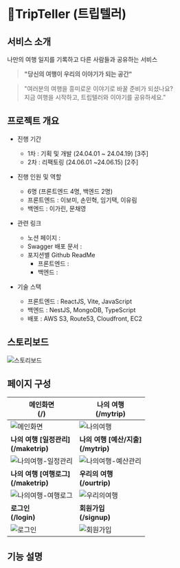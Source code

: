 # 🌸TripTeller (트립텔러)

## 서비스 소개
나만의 여행 일지를 기록하고 다른 사람들과 공유하는 서비스
> **"당신의 여행이 우리의 이야기가 되는 공간"**

> "여러분의 여행을 흥미로운 이야기로 바꿀 준비가 되셨나요?<br>
> 지금 여행을 시작하고, 트립텔러와 이야기를 공유하세요."

## 프로젝트 개요<br>

- 진행 기간 <br>

  - 1차 : 기획 및 개발 (24.04.01 ~ 24.04.19) [3주]<br>
  - 2차 : 리팩토링 (24.06.01 ~24.06.15) [2주]<br>

- 진행 인원 및 역할<br>

  - 6명 (프론트엔드 4명, 백엔드 2명)<br>
  - 프론트엔드 : 이보미, 손민혁, 임기택, 이유림<br>
  - 백엔드 : 이가린, 문채영<br>

- 관련 링크
  - 노션 페이지 :
  - Swagger 배포 문서 :
  - 포지션별 Github ReadMe
     - 프론트엔드 : 
     - 백엔드 :  

- 기술 스택
  - 프론트엔드 : ReactJS, Vite, JavaScript
  - 백엔드 : NestJS, MongoDB, TypeScript
  - 배포 : AWS S3, Route53, Cloudfront, EC2

## 스토리보드

![스토리보드](https://github.com/TripTeller-repository/.github/assets/127278410/bb426e8c-15d9-44e9-b111-243b1bf96a7e)

## 페이지 구성

| 메인화면<br>(/) | 나의 여행<br>(/mytrip) |
| -------- | -------- |
| ![메인화면](https://github.com/TripTeller-repository/.github/assets/127278410/80408008-ed98-47ee-897d-32ee115a09b9) | ![나의여행](https://github.com/TripTeller-repository/.github/assets/127278410/7418df7b-7844-4d7f-a8b3-f8dc44062966) |
| <b>나의 여행 [일정관리]<br>(/maketrip) | <b>나의 여행 [예산/지출]<br>(/mytrip)  |
| ![나의여행-일정관리](https://github.com/TripTeller-repository/.github/assets/127278410/0d89000b-be41-46c6-a13f-e7db5d60731a) | ![나의여행-예산관리](https://github.com/TripTeller-repository/.github/assets/127278410/9f4e5bf4-cdf4-4d17-acbb-46690ee840b1)  |
| <b>나의 여행 [여행로그]<br>(/maketrip) | <b>우리의 여행<br>(/ourtrip) |
| ![나의여행-여행로그](https://github.com/TripTeller-repository/.github/assets/127278410/a5d343df-3b49-401e-8cde-32343b4cf830) | ![우리의여행](https://github.com/TripTeller-repository/.github/assets/127278410/669a96c4-e73a-4511-836f-2e99019734d7) |
| <b>로그인<br>(/login) | <b>회원가입<br>(/signup) |
| ![로그인](https://github.com/TripTeller-repository/.github/assets/127278410/8ea939ce-1d1c-4ba4-970f-853ed7d3f172) | ![회원가입](https://github.com/TripTeller-repository/.github/assets/127278410/cd37ac9d-8c71-42bf-bd27-6b1a5813be07) |

## 기능 설명

